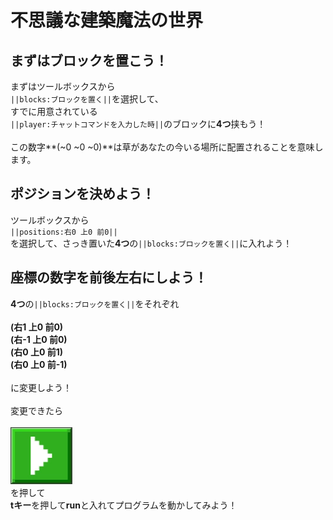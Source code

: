 # 不思議な建築魔法の世界

## まずはブロックを置こう！

まずはツールボックスから<br>
``||blocks:ブロックを置く||``を選択して、<br>
すでに用意されている<br>
``||player:チャットコマンドを入力した時||``のブロックに**4つ**挟もう！<br>
<br>
この数字**(~0 ~0 ~0)**は草があなたの今いる場所に配置されることを意味します。<br>

## ポジションを決めよう！

ツールボックスから<br>
``||positions:右0 上0 前0||``
<br>
を選択して、さっき置いた**4つ**の``||blocks:ブロックを置く||``に入れよう！

## 座標の数字を前後左右にしよう！

**4つ**の``||blocks:ブロックを置く||``をそれぞれ<br>
<br>
**(右1 上0 前0)**<br>
**(右-1 上0 前0)**<br>
**(右0 上0 前1)**<br>
**(右0 上0 前-1)**<br>
<br>
に変更しよう！<br><br>
変更できたら<br><br>
<img src="https://raw.githubusercontent.com/kamapro4kids/step1/refs/heads/master/docs/static/run.png"><br>を押して<br>
**tキー**を押して**run**と入れてプログラムを動かしてみよう！

